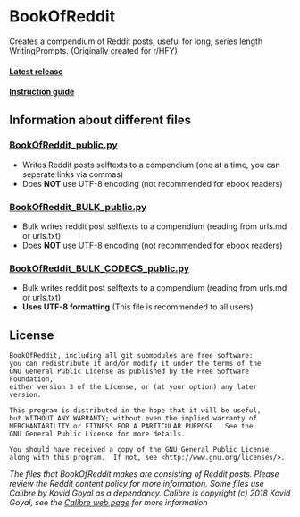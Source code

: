 # BookOfReddit
Creates a compendium of Reddit posts, useful for long, series length WritingPrompts. (Originally created for r/HFY)

#### [Latest release](https://github.com/shaunakg/BookOfReddit/releases/latest)
#### [Instruction guide](/howto.md)

## Information about different files
### [BookOfReddit_public.py](https://github.com/shaunakg/BookOfReddit/releases/download/Major/BookOfReddit_v020.py)
- Writes Reddit posts selftexts to a compendium (one at a time, you can seperate links via commas)
- Does **NOT** use UTF-8 encoding (not recommended for ebook readers)

### [BookOfReddit_BULK_public.py](https://github.com/shaunakg/BookOfReddit/releases/download/Major/BookOfReddit_Bulk_v020.py)
- Bulk writes reddit post selftexts to a compendium (reading from urls.md or urls.txt)
- Does **NOT** use UTF-8 encoding (not recommended for ebook readers)

### [BookOfReddit_BULK_CODECS_public.py](https://github.com/shaunakg/BookOfReddit/releases/download/Major/BookOfReddit_Bulk_CODECS_v020.py)
- Bulk writes reddit post selftexts to a compendium (reading from urls.md or urls.txt)
- **Uses UTF-8 formatting** (This file is recommended to all users)

## License
```
BookOfReddit, including all git submodules are free software:
you can redistribute it and/or modify it under the terms of the 
GNU General Public License as published by the Free Software Foundation, 
either version 3 of the License, or (at your option) any later version.

This program is distributed in the hope that it will be useful,
but WITHOUT ANY WARRANTY; without even the implied warranty of
MERCHANTABILITY or FITNESS FOR A PARTICULAR PURPOSE.  See the
GNU General Public License for more details.

You should have received a copy of the GNU General Public License
along with this program.  If not, see <http://www.gnu.org/licenses/>.
```

*The files that BookOfReddit makes are consisting of Reddit posts. Please review the Reddit content policy for more information.*
*Some files use Calibre by Kovid Goyal as a dependancy. Calibre is copyright (c) 2018 Kovid Goyal, see the [Calibre web page](https://calibre-ebook.com/) for more information*
